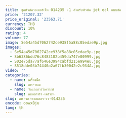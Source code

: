 ```yaml
---
title: ชุดหัวตัดวอเตอร์เจ็ท 014235 -1 สําหรับหัวตัด jet ecl แบบขัด
price: '21207.32'
price_original: '23563.71'
currency: THB
discount: 10%
rating: 4
volume: 77
image: Se54a45d7062742ce938f5a88c05edae9p.jpg
images:
  - Se54a45d7062742ce938f5a88c05edae9p.jpg
  - Sb6386bdd76c8483182b459da747e00999.jpg
  - S02e75da77af646e3994cabfd215e994eu.jpg
  - S518dde03b74440a2a67fb30042e2c934A.jpg
video: ''
categories:
  - name: เครื่องมือ
    slug: เคร-องม
  - name: วัดและการวิเคราะห์
    slug: ดและการว-เคราะห
slug: ดห-วต-ดวอเตอร-เจ-014235
encode: oowxBju
lang: th
---
```

  